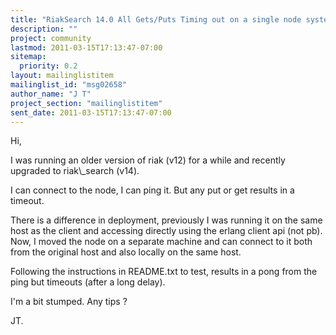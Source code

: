 ```yaml
---
title: "RiakSearch 14.0 All Gets/Puts Timing out on a single node system."
description: ""
project: community
lastmod: 2011-03-15T17:13:47-07:00
sitemap:
  priority: 0.2
layout: mailinglistitem
mailinglist_id: "msg02658"
author_name: "J T"
project_section: "mailinglistitem"
sent_date: 2011-03-15T17:13:47-07:00
---
```



Hi,

I was running an older version of riak (v12) for a while and recently
upgraded to riak\\_search (v14).

I can connect to the node, I can ping it. But any put or get results in a
timeout.

There is a difference in deployment, previously I was running it on the same
host as the client and accessing directly using the erlang client api (not
pb).
Now, I moved the node on a separate machine and can connect to it both from
the original host and also locally on the same host.

Following the instructions in README.txt to test, results in a pong from the
ping but timeouts (after a long delay).

I'm a bit stumped. Any tips ?

JT.
